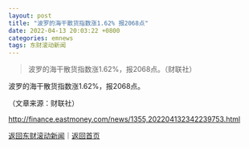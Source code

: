 ```yaml
---
layout: post
title: "波罗的海干散货指数涨1.62% 报2068点"
date: 2022-04-13 20:03:22 +0800
categories: emnews
tags: 东财滚动新闻
---
```

> 波罗的海干散货指数涨1.62%，报2068点。（财联社）

<p>波罗的海干散货指数涨1.62%，报2068点。</p><p class="em_media">（文章来源：财联社）</p>

<http://finance.eastmoney.com/news/1355,202204132342239753.html>

[返回东财滚动新闻](//finews.withounder.com/emnews/)｜[返回首页](//finews.withounder.com/)